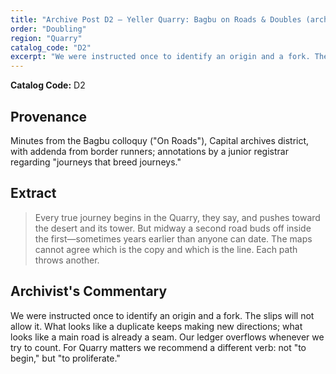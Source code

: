 ```yaml
---
title: "Archive Post D2 — Yeller Quarry: Bagbu on Roads & Doubles (archive district minutes)"
order: "Doubling"
region: "Quarry"
catalog_code: "D2"
excerpt: "We were instructed once to identify an origin and a fork. The slips will not allow it. What looks like a duplicate keeps making new directions."
---
```


**Catalog Code:** D2

## Provenance

Minutes from the Bagbu colloquy ("On Roads"), Capital archives district, with addenda from border
runners; annotations by a junior registrar regarding "journeys that breed journeys."

## Extract

> Every true journey begins in the Quarry, they say, and pushes toward the desert and its tower.
> But midway a second road buds off inside the first—sometimes years earlier than anyone can date.
> The maps cannot agree which is the copy and which is the line. Each path throws another.

## Archivist's Commentary

We were instructed once to identify an origin and a fork. The slips will not allow it. What looks
like a duplicate keeps making new directions; what looks like a main road is already a seam.
Our ledger overflows whenever we try to count. For Quarry matters we recommend a different verb:
not "to begin," but "to proliferate."